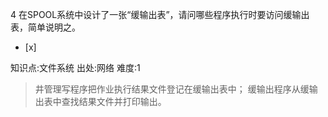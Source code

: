 4
在SPOOL系统中设计了一张“缓输出表”，请问哪些程序执行时要访问缓输出表，简单说明之。
- [x]

知识点:文件系统
出处:网络
难度:1
> 井管理写程序把作业执行结果文件登记在缓输出表中； 缓输出程序从缓输出表中查找结果文件并打印输出。
